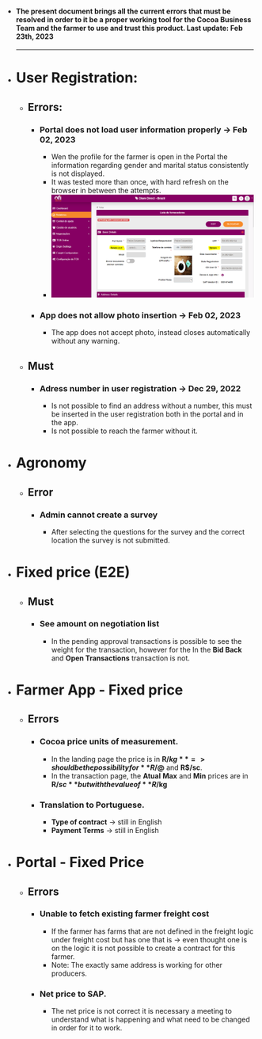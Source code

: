 - #### The present document brings all the current errors that must be resolved in order to it be a proper working tool for the Cocoa Business Team and the farmer to use and trust this product. Last update: Feb 23th, 2023
  ---
- # User Registration:
	- ## Errors:
		- ### Portal does not load user information properly -> Feb 02, 2023
			- Wen the profile for the farmer is open in the Portal the information regarding gender and marital status consistently is not displayed.
			- It was tested more than once, with hard refresh on the browser in between the attempts.
			- ![image.png](../assets/image_1677169220827_0.png)
		- ### App does not allow photo insertion -> Feb 02, 2023
			- The app does not accept photo, instead closes automatically without any warning.
	- ## Must
		- ### Adress number in user registration -> Dec 29, 2022
			- Is not possible to find an address without a number, this must be inserted in the user registration both in the portal and in the app.
			- Is not possible to reach the farmer without it.
- # Agronomy
	- ## Error
		- ### Admin cannot create a survey
			- After selecting the questions for the survey and the correct location the survey is not submitted.
- # Fixed price (E2E)
	- ## Must
		- ### See amount on negotiation list
			- In the pending approval transactions is possible to see the weight for the transaction, however for the In the **Bid Back** and **Open Transactions** transaction is not.
- # Farmer App - Fixed price
	- ## Errors
		- ### Cocoa price units of measurement.
			- In the landing page the price is in **R$/kg** => should be the possibility for **R$/@** and **R$/sc**.
			- In the transaction page, the **Atual** **Max** and **Min** prices are in **R$/sc** but with the value of **R$/kg**
		- ### Translation to Portuguese.
			- **Type of contract** -> still in English
			- **Payment Terms** -> still in English
- # Portal - Fixed Price
	- ## Errors
		- ### Unable to fetch existing farmer freight cost
			- If the farmer has farms that are not defined in the freight logic under freight cost but has one that is -> even thought one is on the logic it is not possible to create a contract for this farmer.
			- Note: The exactly same address is working for other producers.
		- ### Net price to SAP.
			- The net price is not correct it is necessary a meeting to understand what is happening and what need to be changed in order for it to work.